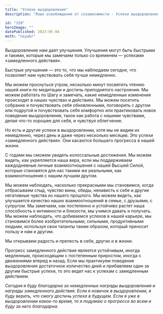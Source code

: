 ```yaml
---
title: "Успехи выздоровления"
description: "Язык освобождения от созависимости - Успехи выздоровления"

id: "320"
heroImage: ""
datePublished: 2023-05-04
moth: "noyabr"
---
```


Выздоровление нам дает улучшения. Улучшения могут быть быстрыми и такими,
которые мы замечаем только со временем — успехами «замедленного действия».

Быстрые улучшения — это то, что мы наблюдаем сегодня, что позволяет нам
чувствовать себя лучше немедленно.

Мы можем проснуться утром, несколько минут посвятить чтению нашей книги по
медитации и достичь приподнятого настроения. Мы можем работать по Шагу и
замечать, какие немедленные изменения происходят в наших чувствах и действиях.
Мы можем посетить собрание и почувствовать себя обновленными, поговорить с
другом или подругой и почувствовать себя комфортно или практиковать новое
поведение выздоровления, такое как работа с _нашими_ чувствами, делая что-то
хорошее для себя, и чувствуя облегчение.

Но есть и другие успехи в выздоровлении, хотя мы не видим их немедленно, через
день и даже через несколько месяцев. Это успехи «замедленного действия». Они
касаются большего прогресса в нашей жизни.

С годами мы сможем увидеть колоссальные достижения. Мы можем видеть, как
укрепляется наша вера, если мы поддерживаем каждодневные личные
взаимоотношения с нашей Высшей Силой, которые становятся для нас такими же
реальными, как взаимоотношения с нашим лучшим другом.

Мы можем наблюдать, насколько прекрасными мы становимся, когда отбрасываем
стыд, чувство вины, обиды, ненависть к себе и другие негативные чувства из
нашего прошлого. Мы можем видеть, как улучшается качество наших
взаимоотношений в семье, с друзьями, с супругом. Мы замечаем, как постепенно и
устойчиво растет наша способность к интимности и близости, мы учимся давать и
получать. Мы можем наблюдать, что добиваемся успехов в нашей карьере, мы
становимся более изобретательными, сильными, продуктивными людьми, используя
свои таланты таким образом, который приносит пользу и нам и другим.

Мы открываем радость и прелесть в себе, других и в жизни.

Прогресс замедленного действия является устойчивым, иногда медленным,
происходящим с постепенным приростом, иногда с движениями вперед и назад. Если
мы практикуем поведение выздоровления достаточное количество дней и прибавляем
один за другим быстрые успехи, то это ведет нас к успехам с замедленным
действием.

_Сегодня_ _я_ _буду_ _благодарна_ _за_ _немедленные_ _награды_ _выздоровления_
_и_ _награды_ _замедленного_ _действия._ _Если_ _я_ _новичок_ _в_
_выздоровлении,_ _я_ _буду_ _верить,_ _что_ _смогу_ _достичь_ _успеха_ _в_
_будущем._ _Если_ _я_ _уже_ _в_ _выздоровлении_ _какое-то_ _время,_ _то_ _я_
_подумаю_ _о_ _прогрессе_ _во_ _всем_ _и_ _буду_ _за_ _него_ _благодарна._
